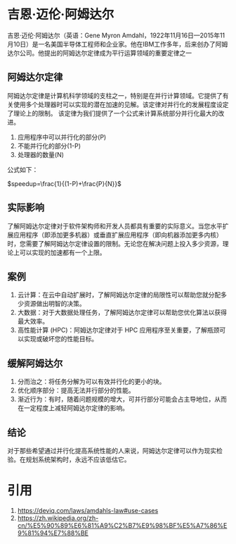 # 吉恩·迈伦·阿姆达尔
吉恩·迈伦·阿姆达尔（英语：Gene Myron Amdahl，1922年11月16日—2015年11月10日）是一名美国半导体工程师和企业家。他在IBM工作多年，后来创办了阿姆达尔公司。他提出的阿姆达尔定律成为平行运算领域的重要定律之一
## 阿姆达尔定律
阿姆达尔定律是计算机科学领域的支柱之一，特别是在并行计算领域。它提供了有关使用多个处理器时可以实现的潜在加速的见解。该定律对并行化的发展程度设定了理论上的限制。
该定律为我们提供了一个公式来计算系统部分并行化最大的改进。
1. 应用程序中可以并行化的部分(P)
2. 不能并行化的部分(1-P)
3. 处理器的数量(N)

公式如下：

$speedup=\frac{1}{(1-P)+\frac{P}{N}}$

## 实际影响
了解阿姆达尔定律对于软件架构师和开发人员都具有重要的实际意义。当您水平扩展应用程序（即添加更多机器）或垂直扩展应用程序（即向机器添加更多内核）时，您需要了解阿姆达尔定律设置的限制。无论您在解决问题上投​​入多少资源，理论上可以实现的加速都有一个上限。
## 案例
1. 云计算：在云中自动扩展时，了解阿姆达尔定律的局限性可以帮助您就分配多少资源做出明智的决策。
2. 大数据：对于大数据处理任务，了解阿姆达尔定律可以帮助您优化算法以获得最大效率。
3. 高性能计算 (HPC)：阿姆达尔定律对于 HPC 应用程序至关重要，了解瓶颈可以实现或破坏您的性能目标。

## 缓解阿姆达尔

1. 分而治之：将任务分解为可以有效并行化的更小的块。
2. 优化顺序部分：提高无法并行部分的性能。
3. 渐近行为：有时，随着问题规模的增大，可并行部分可能会占主导地位，从而在一定程度上减轻阿姆达尔定律的影响。

## 结论
对于那些希望通过并行化提高系统性能的人来说，阿姆达尔定律可以作为现实检验。在规划系统架构时，永远不应该低估它。

# 引用
1. https://deviq.com/laws/amdahls-law#use-cases
2. https://zh.wikipedia.org/zh-cn/%E5%90%89%E6%81%A9%C2%B7%E9%98%BF%E5%A7%86%E9%81%94%E7%88%BE
